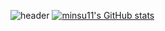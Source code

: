 ![header](https://capsule-render.vercel.app/api?type=rounded&color=timeGradient&text=Park%20Min%20Su%20GitHub%20👋&animation=twinkling&fontSize=40&fontAlignY=50&fontAlign=50&height=180)
[![minsu11's GitHub stats](https://github-readme-stats.vercel.app/api?username=minsu11&include_all_commits=true&show_icons=true&theme=cobalt)](https://github.com/minsu11/github-readme-stats)